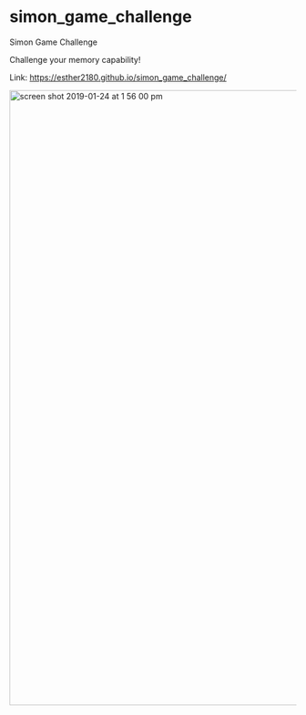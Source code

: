 # simon_game_challenge
Simon Game Challenge

Challenge your memory capability!

Link: https://esther2180.github.io/simon_game_challenge/

<img width="1079" alt="screen shot 2019-01-24 at 1 56 00 pm" src="https://user-images.githubusercontent.com/35313629/51711055-d4cec700-1fdf-11e9-9ece-04c229e70079.png">
